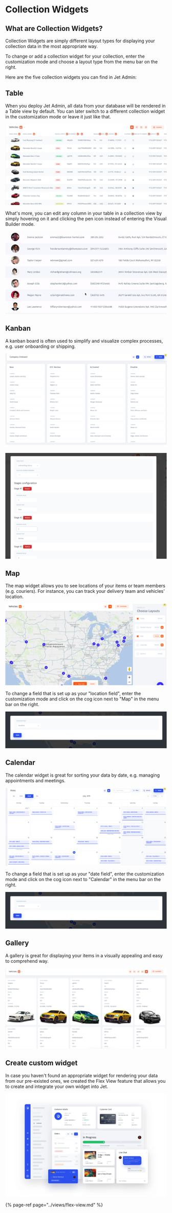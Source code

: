 # Collection Widgets

## **What are Collection Widgets?**

Collection Widgets are simply different layout types for displaying your collection data in the most appropriate way.  

To change or add a collection widget for your collection, enter the customization mode and choose a layout type from the menu bar on the right. 

Here are the five collection widgets you can find in Jet Admin:

## Table 

When you deploy Jet Admin, all data from your database will be rendered in a Table view by default. You can later switch to a different collection widget in the customization mode or leave it just like that. 

![](../../.gitbook/assets/image%20%28281%29.png)

What's more, you can edit any column in your table in a collection view by simply hovering on it and clicking the pen icon instead of entering the Visual Builder mode.

![](../../.gitbook/assets/ezgif-6-0f56fee8e9f7.gif)

## Kanban

A kanban board is often used to simplify and visualize complex processes, e.g. user onboarding or shipping.

![](../../.gitbook/assets/image%20%28134%29.png)

### 

![](../../.gitbook/assets/image%20%2870%29.png)

## Map 

The map widget allows you to see locations of your items or team members \(e.g. couriers\). For instance, you can track your delivery team and vehicles' location.

![](../../.gitbook/assets/snimok-ekrana-2019-07-23-v-20.56.16%20%281%29.png)

To change a field that is set up as your "location field", enter the customization mode and click on the cog icon next to "Map" in the menu bar on the right.

![](../../.gitbook/assets/image%20%28102%29.png)

## Calendar 

The calendar widget is great for sorting your data by date, e.g. managing appointments and meetings.

![](../../.gitbook/assets/image%20%28295%29.png)

To change a field that is set up as your "date field", enter the customization mode and click on the cog icon next to "Calendar" in the menu bar on the right.

![](../../.gitbook/assets/image%20%28102%29.png)

##  Gallery

A gallery is great for displaying your items in a visually appealing and easy to comprehend way. 

![](../../.gitbook/assets/image%20%28294%29.png)



## Create custom widget

In case you haven't found an appropriate widget for rendering your data from our pre-existed ones, we created the Flex View feature that allows you to create and integrate your own widget into Jet.

![](../../.gitbook/assets/image%20%28114%29.png)

{% page-ref page="../views/flex-view.md" %}

